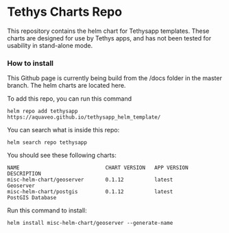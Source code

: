 # Tethys Charts Repo
This repository contains the helm chart for Tethysapp templates. These charts are designed for use by Tethys apps, and has not been tested for usability in stand-alone mode.

### How to install
This Github page is currently being build from the /docs folder in the master branch. The helm charts are located here.

To add this repo, you can run this command
```console
helm repo add tethysapp https://aquaveo.github.io/tethysapp_helm_template/
```

You can search what is inside this repo:
```console
helm search repo tethysapp
```
You should see these following charts:
``` console
NAME                            CHART VERSION   APP VERSION     DESCRIPTION     
misc-helm-chart/geoserver       0.1.12          latest          Geoserver       
misc-helm-chart/postgis         0.1.12          latest          PostGIS Database
```

Run this command to install:
``` console
helm install misc-helm-chart/geoserver --generate-name
```